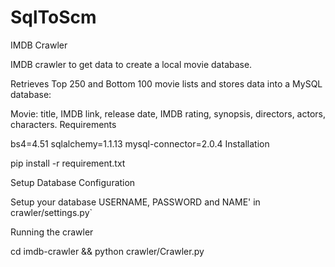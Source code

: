 # SqlToScm
IMDB Crawler

IMDB crawler to get data to create a local movie database.

Retrieves Top 250 and Bottom 100 movie lists and stores data into a MySQL database:

Movie: title, IMDB link, release date, IMDB rating, synopsis, directors, actors, characters.
Requirements

bs4=4.51
sqlalchemy=1.1.13
mysql-connector=2.0.4
Installation

pip install -r requirement.txt

Setup Database Configuration

Setup your database USERNAME, PASSWORD and NAME' in crawler/settings.py`

Running the crawler

cd imdb-crawler && python crawler/Crawler.py
